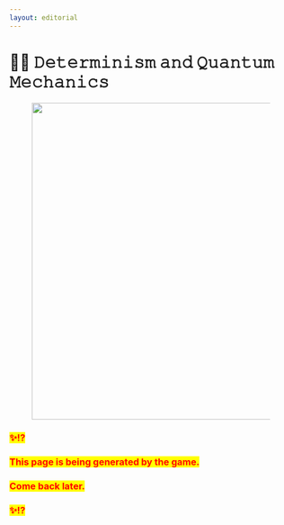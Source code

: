 ```yaml
---
layout: editorial
---
```


# 👩‍🔬 𝙳𝚎𝚝𝚎𝚛𝚖𝚒𝚗𝚒𝚜𝚖 𝚊𝚗𝚍 𝚀𝚞𝚊𝚗𝚝𝚞𝚖 𝙼𝚎𝚌𝚑𝚊𝚗𝚒𝚌𝚜

<figure><img src="../../../../../.gitbook/assets/pexels-btgl-♡-18492922.jpg" alt="" width="563"><figcaption></figcaption></figure>

### <mark style="color:red;">✨⁉️</mark>&#x20;

### <mark style="color:red;">This page is being generated by the game.</mark>&#x20;

### <mark style="color:red;">Come back later.</mark>

### <mark style="color:red;">✨⁉️</mark>
